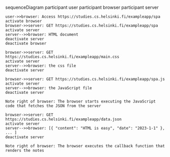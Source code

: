 sequenceDiagram
    participant user
    participant browser
    participant server

    user->>browser: Access https://studies.cs.helsinki.fi/exampleapp/spa
    activate browser
    browser->>server: GET https://studies.cs.helsinki.fi/exampleapp/spa
    activate server
    server-->>browser: HTML document
    deactivate server
    deactivate browser

    browser->>server: GET https://studies.cs.helsinki.fi/exampleapp/main.css
    activate server
    server-->>browser: the css file
    deactivate server

    browser->>server: GET https://studies.cs.helsinki.fi/exampleapp/spa.js
    activate server
    server-->>browser: the JavaScript file
    deactivate server

    Note right of browser: The browser starts executing the JavaScript code that fetches the JSON from the server

    browser->>server: GET https://studies.cs.helsinki.fi/exampleapp/data.json
    activate server
    server-->>browser: [{ "content": "HTML is easy", "date": "2023-1-1" }, ... ]
    deactivate server

    Note right of browser: The browser executes the callback function that renders the notes
